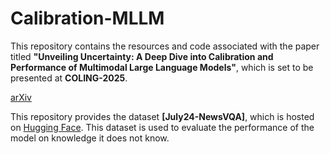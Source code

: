 # Calibration-MLLM
This repository contains the resources and code associated with the paper titled **"Unveiling Uncertainty: A Deep Dive into Calibration and Performance of Multimodal Large Language Models"**, which is set to be presented at **COLING-2025**.

[arXiv](https://arxiv.org/pdf/2412.14660)

This repository provides the dataset **[July24-NewsVQA]**, which is hosted on [Hugging Face](https://huggingface.co/datasets/SsssOvO/July24-NewsVQA). This dataset is used to evaluate the performance of the model on knowledge it does not know.
